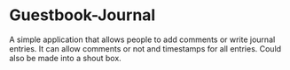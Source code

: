 # Guestbook-Journal
 A simple application that allows people to add comments or write journal entries. It can allow comments or not and timestamps for all entries. Could also be made into a shout box. 

